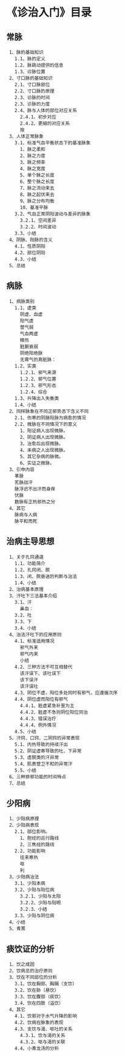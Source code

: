 # 《诊治入门》目录
##    常脉
     1、脉的基础知识
       1.1、脉的定义
       1.2、脉跳动提供的信息
       1.3、诊脉位置
     2、寸口脉的基础知识
       2.1、寸口脉部位
       2.2、寸口脉的原理
       2.3、诊脉的时间
       2.3、诊脉的力度
       2.4、脉与人体的部位对应关系
         2.4.1、初步对应
         2.4.2、更细的对应关系
         按
     3、人体正常脉象
       3.1、标准气血平衡状态下的基准脉象
         1、脉之柔和
         2、脉之力度
         3、脉之频率
         4、脉之宽度
         5、单个脉之长度
         6、整个脉之长度
         7、脉之流动来去
         8、脉之起伏来去
         9、脉之分布均衡
         10、基准平脉
       3.2、气血正常阴阳波动与差异的脉象
         3.2.1、空间差异
         3.2.2、时间波动
       3.3、小结
     4、阴脉、阳脉的含义
       4.1、性质阴阳
       4.2、部位阴阳
       4.3、小结
     5、总结

##    病脉
     1、病脉类别
       1.1、虚类
         阴虚、血虚
         阳气虚
         营气弱
         气血两虚
         精伤
         脏腑衰弱
         阴绝阳绝脉
         无胃气的真脏脉：
       1.2、实类
         1.2.1、邪气来源
         1.2.2、邪气位置
         1.2.3、邪气形态
         1.2.4、综合
       1.3、升降出入失衡类
       1.4、小结
     2、同样脉象在不同正邪势态下含义不同
       2.1、伤寒的阴脉阳脉为病愈的情况
       2.2、微脉在不同情况下的意义
         1、阳证病人出现微脉。
         2、阴证病人出现微脉。
         3、治愈后出现微脉。
         4、未病之人出现微脉。
         5、其它杂病的脉微。
         6、实证之微脉。
     3、引申内容
       革脉
       芤脉战汗
       脉浮迟不出汗而身痒
       伏脉
       数脉有正热邪热之分
     4、其它
       脉病与人病
       脉平和而死

##    治病主导思想
     1、关于孔窍通道
       1.1、功能简介
       1.2、孔窍闭、脱
       1.3、闭、脱昏迷的判断与治法
       1.4、小结
     2、治病基本原理
     3、汗吐下三法基本介绍
       3.1、汗
         鼻血：
       3.2、吐
       3.3、下
       3.4、小结
     4、治法汗吐下的应用原则
       4.1、标准适用情况
         邪气外来
         邪气内来
         小结
       4.2、三种方法不可互相替代
         该汗误下、该吐误下
         该下误汗
         该汗误吐
       4.3、阴位不虚，阳位多处同时有邪气，应遵循次序
       4.4、阴位虚而阳位有邪气
         4.4.1、脏虚紧急补里为主
         4.4.2、脏虚不急则阴位阳位同治
         4.4.3、错误治疗
         4.4.4、例外情况
       4.5、小结
     5、汗窍、口窍、二阴窍的异常表现
       5.1、内热导致的持续汗出
       5.2、阴证虚寒导致的吐、下异常
       5.3、虚脱类的汗异常
       5.4、肌表营卫不和的异常汗 
       5.5、小结
     6、三种排邪功能的时间特点
     7、总结

##    少阳病
     1、少阳病原理
     2、少阳病表现
       2.1、部位影响。
         1、胆经的巡行路线
         2、三焦经的路线
       2.2、功能影响
         往来寒热
         呕
         利
     3、少阳病治法
       3.1、少阳本病
       3.2、少阳与阳位病
         3.2.1、少阳与太阳
         3.2.2、少阳与阳明
         3.2.3、小结
       3.3、少阳与阴位病
     4、小结
     5、青蒿

##    痰饮证的分析
     1、饮之成因
     2、饮病总的治疗原则
     3、饮在不同部位的分析
       3.1、饮在胸部、胸膈（支饮）
       3.2、饮在胁（悬饮）
       3.3、饮在腹部（痰饮）
       3.4、饮在四肢（溢饮）
     4、其它
       4.1、饮邪对于水气升降的影响
       4.2、饮病在脉象的表现
       4.3、支饮与渴、呕吐的关系
         4.3.1、饮与渴的关系
         4.3.2、呕与渴的关联
       4.4、小青龙汤的分析

